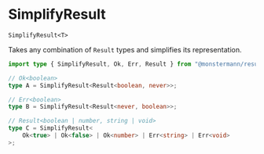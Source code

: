 # SimplifyResult

`SimplifyResult<T>`

Takes any combination of `Result` types and simplifies its representation.

```ts
import type { SimplifyResult, Ok, Err, Result } from "@monstermann/result";

// Ok<boolean>
type A = SimplifyResult<Result<boolean, never>>;

// Err<boolean>
type B = SimplifyResult<Result<never, boolean>>;

// Result<boolean | number, string | void>
type C = SimplifyResult<
    Ok<true> | Ok<false> | Ok<number> | Err<string> | Err<void>
>;
```
